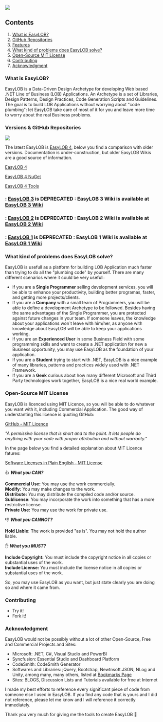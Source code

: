 ![](https://github.com/EasyLOB/EasyLOB-1/wiki/Media/EasyLOB.Blue.512.121.png)

## Contents

1. [What is EasyLOB?](#what-is-easylob)
1. [GitHub Repositories](#github-repositories)
1. [Features](#features)
1. [What kind of problems does EasyLOB solve?](#what-kind-of-problems-does-easylob-solve)
1. [Open-Source MIT License](#open-source-mit-license)
1. [Contributing](#contributing)
1. [Acknowledgment](#acknowledgment)

### What is EasyLOB?

EasyLOB is a Data-Driven Design Archetype for developing Web based .NET Line of Business (LOB) Applications. An Archetype is a set of Libraries, Design Patterns, Design Practices, Code Generation Scripts and Guidelines. The goal is to build LOB Applications without worrying about "code plumbing": let EasyLOB take care of most of it for you and leave more time to worry about the real Business problems.

### Versions & GitHub Repositories

![](https://github.com/EasyLOB/EasyLOB-4/wiki/Media/EasyLOB.png)

The latest EasyLOB is [EasyLOB 4](https://github.com/EasyLOB/EasyLOB-4), below you find a comparison with older versions. Documentation is under-construction, but older EasyLOB Wikis are a good source of information.

[EasyLOB 4](https://github.com/EasyLOB/EasyLOB-4)

[EasyLOB 4 NuGet](https://github.com/EasyLOB/EasyLOB-4-NuGet)

[EasyLOB 4 Tools](https://github.com/EasyLOB/EasyLOB-4-Tools)

### **: [EasyLOB 3](https://github.com/EasyLOB/EasyLOB-3) is DEPRECATED :** EasyLOB 3 Wiki is available at [EasyLOB 3 Wiki](https://github.com/EasyLOB/EasyLOB-3/wiki)

### **: [EasyLOB 2](https://github.com/EasyLOB/EasyLOB-2) is DEPRECATED :** EasyLOB 2 Wiki is available at [EasyLOB 2 Wiki](https://github.com/EasyLOB/EasyLOB-2/wiki)

### **: [EasyLOB 1](https://github.com/EasyLOB/EasyLOB-1) is DEPRECATED :** EasyLOB 1 Wiki is available at [EasyLOB 1 Wiki](https://github.com/EasyLOB/EasyLOB-1/wiki)

### What kind of problems does EasyLOB solve?

EasyLOB is usefull as a platform for building LOB Application much faster than trying to do all the "plumbing code" by yourself. There are many different scenarios where it could be very usefull:

* If you are a **Single Programmer** selling development services, you will be able to enhance your productivity, building better programas, faster, and getting more projects/clients.
* If you are a **Company** with a small team of Programmers, you will be able to define a development Archetype to be followed. Besides having the same advantages of the Single Programmer, you are protected against future changes in your team. If someone leaves, the knowledge about your applications won´t leave with him/her, as anyone with knowledge about EasyLOB will be able to keep your applications working.
* If you are an **Experienced User** in some Business Field with some programming skills and want to create a .NET application for new a Business opportunity, you may use EasyLOB as the foundation of your application.
* If you are a **Student** trying to start with .NET, EasyLOB is a nice example of many libraries, patterns and practices widely used with .NET Framework.
* If you are a **Geek** curious about how many different Microsoft and Third Party technologies work together, EasyLOB is a nice real world example.

### Open-Source MIT License

EasyLOB is licenced using MIT Licence, so you will be able to do whatever you want with it, including Commercial Application. The good way of understanting this licence is quoting GitHub:

[GitHub - MIT Licence](http://choosealicense.com/licenses/mit)

_"A permissive license that is short and to the point. It lets people do anything with your code with proper attribution and without warranty."_

In the page below you find a detailed explanation about MIT Licence fatures:

[Software Licenses in Plain English - MIT License](https://tldrlegal.com/license/mit-license)

:thumbsup: _**What you CAN?**_

**Commercial Use:** You may use the work commercially.  
**Modify:** You may make changes to the work.  
**Distribute:** You may distribute the compiled code and/or source.  
**Sublicense:** You may incorporate the work into something that has a more restrictive license.  
**Private Use:** You may use the work for private use.  

:thumbsdown: _**What you CANNOT?**_

**Hold Liable:** The work is provided "as is". You may not hold the author liable.  

:hand: _**What you MUST?**_

**Include Copyright:** You must include the copyright notice in all copies or substantial uses of the work.  
**Include License:** You must include the license notice in all copies or substantial uses of the work.  

So, you may use EasyLOB as you want, but just state clearly you are doing so and where it came from.

### Contributing

* Try it!
* Fork it!

### Acknowledgment

EasyLOB would not be possibly without a lot of other Open-Source, Free and Commercial Projects and Sites:

* Microsoft: .NET, C#, Visual Studio and PowerBI
* Syncfusion: Essential Studio and Dashboard Platform
* CodeSmith: CodeSmith Generator
* Softwares and Libraries: jQuery, Bootstrap, Newtnsoft.JSON, NLog and Unity, among many, many others, listed at [Bookmarks Page](https://github.com/EasyLOB/EasyLOB-1/wiki/Bookmarks)
* Sites: BLOGS, Discussion Lists and Tutorials available for free at Internet 

I made my best efforts to reference every significant piece of code from someone else I used in EasyLOB. If you find any code that is yours and I did not reference, please let me know and I will reference it correctly immediately.

Thank you very much for giving me the tools to create EasyLOB :clap:
